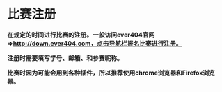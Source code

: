 # **比赛注册**



**在规定的时间进行比赛的注册。一般访问ever404官网⇒http://down.ever404.com，点击导航栏报名比赛进行注册。**

**注册时需要填写学号、邮箱、和参赛昵称。**

**比赛时因为可能会用到各种插件，所以推荐使用chrome浏览器和Firefox浏览器。**

